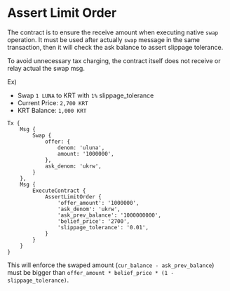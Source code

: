 # Assert Limit Order

The contract is to ensure the receive amount when executing native `swap` operation. It must be used after actually `swap` message in the same transaction, then it will check the ask balance to assert slippage tolerance.

To avoid unnecessary tax charging, the contract itself does not receive or relay actual the swap msg.

Ex) 

* Swap `1 LUNA` to KRT with `1%` slippage_tolerance 
* Current Price: `2,700 KRT`
* KRT Balance: `1,000 KRT`

```
Tx {
    Msg {
        Swap {
            offer: {
                denom: 'uluna',
                amount: '1000000',
            },
            ask_denom: 'ukrw',
        }
    },
    Msg {
        ExecuteContract {
            AssertLimitOrder {
                'offer_amount': '1000000',
                'ask_denom': 'ukrw',
                'ask_prev_balance': '1000000000',
                'belief_price': '2700',
                'slippage_tolerance': '0.01',
            }
        }
    }
}
```

This will enforce the swaped amount (`cur_balance - ask_prev_balance`) must be bigger than 
`offer_amount * belief_price * (1 - slippage_tolerance)`.
